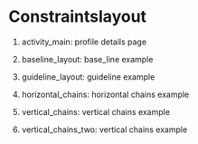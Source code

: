 # Constraintslayout

1. activity_main: profile details page

2. baseline_layout: base_line example

3. guideline_layout: guideline example

4. horizontal_chains: horizontal chains example

5. vertical_chains: vertical chains example

6. vertical_chains_two: vertical chains example